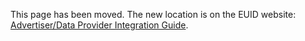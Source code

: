 This page has been moved. The new location is on the EUID website: [Advertiser/Data Provider Integration Guide](https://euid.eu/docs/guides/advertiser-dataprovider-guide).
